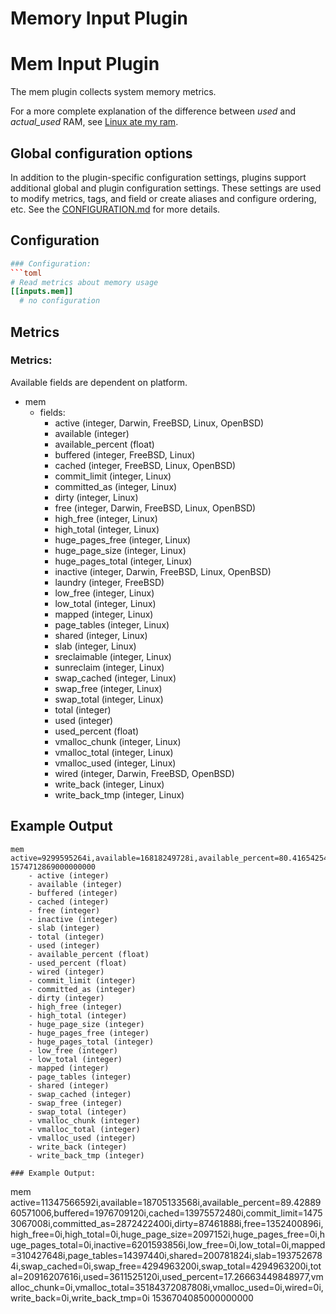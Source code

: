 # Memory Input Plugin
# Mem Input Plugin

The mem plugin collects system memory metrics.

For a more complete explanation of the difference between *used* and
*actual_used* RAM, see [Linux ate my ram](http://www.linuxatemyram.com/).

## Global configuration options <!-- @/docs/includes/plugin_config.md -->

In addition to the plugin-specific configuration settings, plugins support
additional global and plugin configuration settings. These settings are used to
modify metrics, tags, and field or create aliases and configure ordering, etc.
See the [CONFIGURATION.md][CONFIGURATION.md] for more details.

[CONFIGURATION.md]: ../../../docs/CONFIGURATION.md

## Configuration

```toml @sample.conf
### Configuration:
```toml
# Read metrics about memory usage
[[inputs.mem]]
  # no configuration
```

## Metrics
### Metrics:

Available fields are dependent on platform.

- mem
  - fields:
    - active (integer, Darwin, FreeBSD, Linux, OpenBSD)
    - available (integer)
    - available_percent (float)
    - buffered (integer, FreeBSD, Linux)
    - cached (integer, FreeBSD, Linux, OpenBSD)
    - commit_limit (integer, Linux)
    - committed_as (integer, Linux)
    - dirty (integer, Linux)
    - free (integer, Darwin, FreeBSD, Linux, OpenBSD)
    - high_free (integer, Linux)
    - high_total (integer, Linux)
    - huge_pages_free (integer, Linux)
    - huge_page_size (integer, Linux)
    - huge_pages_total (integer, Linux)
    - inactive (integer, Darwin, FreeBSD, Linux, OpenBSD)
    - laundry (integer, FreeBSD)
    - low_free (integer, Linux)
    - low_total (integer, Linux)
    - mapped (integer, Linux)
    - page_tables (integer, Linux)
    - shared (integer, Linux)
    - slab (integer, Linux)
    - sreclaimable (integer, Linux)
    - sunreclaim (integer, Linux)
    - swap_cached (integer, Linux)
    - swap_free (integer, Linux)
    - swap_total (integer, Linux)
    - total (integer)
    - used (integer)
    - used_percent (float)
    - vmalloc_chunk (integer, Linux)
    - vmalloc_total (integer, Linux)
    - vmalloc_used (integer, Linux)
    - wired (integer, Darwin, FreeBSD, OpenBSD)
    - write_back (integer, Linux)
    - write_back_tmp (integer, Linux)

## Example Output

```shell
mem active=9299595264i,available=16818249728i,available_percent=80.41654254645131,buffered=2383761408i,cached=13316689920i,commit_limit=14751920128i,committed_as=11781156864i,dirty=122880i,free=1877688320i,high_free=0i,high_total=0i,huge_page_size=2097152i,huge_pages_free=0i,huge_pages_total=0i,inactive=7549939712i,low_free=0i,low_total=0i,mapped=416763904i,page_tables=19787776i,shared=670679040i,slab=2081071104i,sreclaimable=1923395584i,sunreclaim=157675520i,swap_cached=1302528i,swap_free=4286128128i,swap_total=4294963200i,total=20913917952i,used=3335778304i,used_percent=15.95004011996231,vmalloc_chunk=0i,vmalloc_total=35184372087808i,vmalloc_used=0i,wired=0i,write_back=0i,write_back_tmp=0i 1574712869000000000
    - active (integer)
    - available (integer)
    - buffered (integer)
    - cached (integer)
    - free (integer)
    - inactive (integer)
    - slab (integer)
    - total (integer)
    - used (integer)
    - available_percent (float)
    - used_percent (float)
    - wired (integer)
    - commit_limit (integer)
    - committed_as (integer)
    - dirty (integer)
    - high_free (integer)
    - high_total (integer)
    - huge_page_size (integer)
    - huge_pages_free (integer)
    - huge_pages_total (integer)
    - low_free (integer)
    - low_total (integer)
    - mapped (integer)
    - page_tables (integer)
    - shared (integer)
    - swap_cached (integer)
    - swap_free (integer)
    - swap_total (integer)
    - vmalloc_chunk (integer)
    - vmalloc_total (integer)
    - vmalloc_used (integer)
    - write_back (integer)
    - write_back_tmp (integer)

### Example Output:
```
mem active=11347566592i,available=18705133568i,available_percent=89.4288960571006,buffered=1976709120i,cached=13975572480i,commit_limit=14753067008i,committed_as=2872422400i,dirty=87461888i,free=1352400896i,high_free=0i,high_total=0i,huge_page_size=2097152i,huge_pages_free=0i,huge_pages_total=0i,inactive=6201593856i,low_free=0i,low_total=0i,mapped=310427648i,page_tables=14397440i,shared=200781824i,slab=1937526784i,swap_cached=0i,swap_free=4294963200i,swap_total=4294963200i,total=20916207616i,used=3611525120i,used_percent=17.26663449848977,vmalloc_chunk=0i,vmalloc_total=35184372087808i,vmalloc_used=0i,wired=0i,write_back=0i,write_back_tmp=0i 1536704085000000000
```
